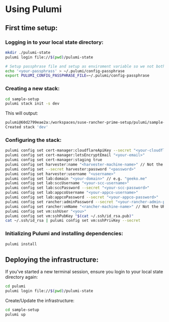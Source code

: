 # Using Pulumi


## First time setup:

### Logging in to your local state directory:

```bash
mkdir ./pulumi-state
pulumi login file://$(pwd)/pulumi-state

# Setup passphrase file and setup as enviroment variable so we not bothered with having to re-enter it every time.
echo '<your-passphrass' > ~/.pulumi/config-passphrase
export PULUMI_CONFIG_PASSPHRASE_FILE=~/.pulumi/config-passphrase


```
### Creating a new stack:

```bash
cd sample-setup
pulumi stack init -s dev
```

This will output:

```bash
pulumi@60d2799eae2a:/workspaces/suse-rancher-prime-setup/pulumi/sample-setup> pulumi stack init -s dev
Created stack 'dev'
```

### Configuring the stack:
```bash
pulumi config set cert-manager:cloudflareApiKey --secret "<your-cloudflare-api-key>"
pulumi config set cert-manager:letsEncryptEmail "<your-email>"
pulumi config set cert-manager:staging true
pulumi config set harvester:name "<harvester-machine-name>" // Not the URL/FQDN, that will be constructed as "harvester.<harvester:name>.<lab:domain>"
pulumi config set --secret harvester:password "<password>"
pulumi config set harvester:username "<username>"
pulumi config set lab:domain "<your-domain>" // e.g. "geeko.me"
pulumi config set lab:sccUsername "<your-scc-username>"
pulumi config set lab:sccPassword --secret "<your-scc-password>"
pulumi config set lab:appcoUsername "<your-appco-username>"
pulumi config set lab:appcoPassword --secret "<your-appco-password>"
pulumi config set rancher:adminPassword --secret "<your-rancher-admin-password>"
pulumi config set rancher:vmName "<rancher-machine-name>" // Not the URL/FQDN, that will be constructed as "rancher.<rancher:vmName>.<lab:domain>"
pulumi config set vm:sshUser "<you>"
pulumi config set vm:sshPubKey "$(cat ~/.ssh/id_rsa.pub)"
cat ~/.ssh/id_rsa | pulumi config set vm:sshPrivKey --secret 
```

### Initializing Pulumi and installing dependencies:
```bash
pulumi install
```

## Deploying the infrastructure:

If you've started a new terminal session, ensure you login to your local state directory again:

```bash
cd pulumi
pulumi login file://$(pwd)/pulumi-state
```

Create/Update the infrastructure:
```bash
cd sample-setup
pulumi up
```


